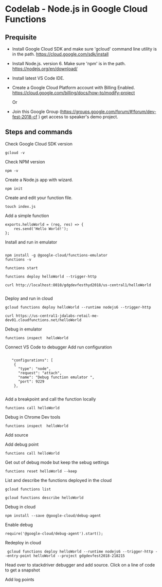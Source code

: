 # Codelab - Node.js in Google Cloud Functions

## Prequisite 

* Install Google Cloud SDK and make sure 'gcloud' command line utility is in the path. https://cloud.google.com/sdk/install
* Install Node.js. version 6. Make sure 'npm' is in the path. https://nodejs.org/en/download/
* Install latest VS Code IDE.
* Create a Google Cloud Platform account with Billing Enabled. https://cloud.google.com/billing/docs/how-to/modify-project

    Or 
* Join this Google Group (https://groups.google.com/forum/#!forum/dev-fest-2018-cf ) get access to speaker's demo project. 

## Steps and commands

Check Google Cloud SDK version 

```gcloud -v```

Check NPM version

```npm -v```

Create a Node.js app with wizard.

```npm init```

Create and edit your function file.

```touch index.js```

Add a simple function 

```
exports.helloWorld = (req, res) => {
	res.send('Hello World!');
};
```

Install and run in emulator 

```

npm install -g @google-cloud/functions-emulator
functions -v

functions start

functions deploy helloWorld --trigger-http
 
curl http://localhost:8010/gdgdevfesthyd2018/us-central1/helloWorld
 
```

Deploy and run in cloud 

```
gcloud functions deploy helloWorld --runtime nodejs6 --trigger-http

curl https://us-central1-jdalabs-retail-me-dev01.cloudfunctions.net/helloWorld

```

Debug in emulator 
```
functions inspect  helloWorld
```
Connect VS Code to debugger 
Add run configuration 
```

   "configurations": [
    {
      "type": "node",
      "request": "attach",
      "name": "Debug function emulator ",
      "port": 9229
    },
    
```
Add a breakpoint and call the function locally  
```
functions call helloWorld
```
Debug in Chrome Dev tools
``` 
functions inspect  helloWorld
```
Add source 

Add debug point 

```
functions call helloWorld
``` 
Get out of debug mode but keep the sebug settings 
```
functions reset helloWorld --keep
 ```
List and describe the functions deployed in the cloud  
```
gcloud functions list

gcloud functions describe helloWorld
```
Debug in cloud 
```
npm install --save @google-cloud/debug-agent
```
Enable debug
```
require('@google-cloud/debug-agent').start();
```
Redeploy in cloud 
```
 gcloud functions deploy helloWorld --runtime nodejs6 --trigger-http --entry-point helloWorld --project gdgdevfest2018-218215
```

Head over to stackdriver debugger and add source. Click on a line of code to get a snapshot 

Add log points 





